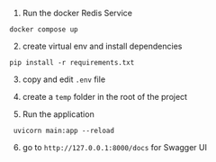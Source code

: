 
1. Run the docker Redis Service
```
docker compose up
```

2. create virtual env and install dependencies
```
pip install -r requirements.txt
```

3. copy and edit `.env` file

4. create a `temp` folder in the root of the project

5. Run the application
```
 uvicorn main:app --reload
```

6. go to `http://127.0.0.1:8000/docs` for Swagger UI


